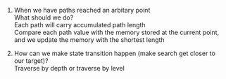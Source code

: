 1. When we have paths reached an arbitary point  
What should we do?   
Each path will carry accumulated path length  
Compare each path value with the memory stored at the current point, and we update
the memory with the shortest length  

2. How can we make state transition happen (make search get closer to our target)?    
Traverse by depth or traverse by level  
